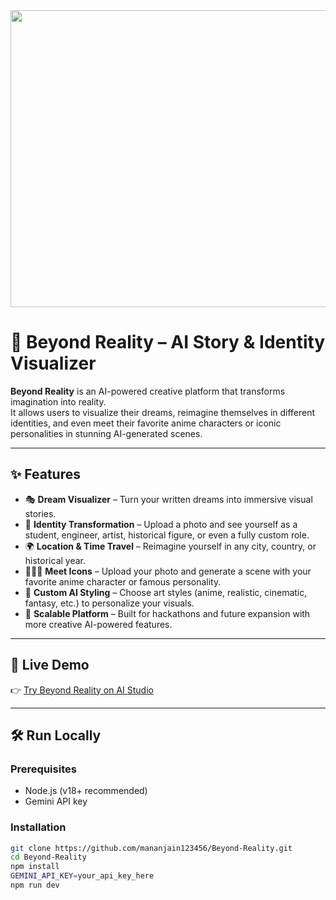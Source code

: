<div align="center">
  <img width="1200" height="475" alt="GHBanner" src="https://github.com/user-attachments/assets/0aa67016-6eaf-458a-adb2-6e31a0763ed6" />
</div>

# 🌌 Beyond Reality – AI Story & Identity Visualizer

**Beyond Reality** is an AI-powered creative platform that transforms imagination into reality.  
It allows users to visualize their dreams, reimagine themselves in different identities, and even meet their favorite anime characters or iconic personalities in stunning AI-generated scenes.

---

## ✨ Features

- 🎭 **Dream Visualizer** – Turn your written dreams into immersive visual stories.  
- 👤 **Identity Transformation** – Upload a photo and see yourself as a student, engineer, artist, historical figure, or even a fully custom role.  
- 🌍 **Location & Time Travel** – Reimagine yourself in any city, country, or historical year.  
- 🧑‍🤝‍🧑 **Meet Icons** – Upload your photo and generate a scene with your favorite anime character or famous personality.  
- 🎨 **Custom AI Styling** – Choose art styles (anime, realistic, cinematic, fantasy, etc.) to personalize your visuals.  
- 🚀 **Scalable Platform** – Built for hackathons and future expansion with more creative AI-powered features.  

---

## 🚀 Live Demo

👉 [Try Beyond Reality on AI Studio](https://ai.studio/apps/drive/1CUBVfFM6JUw_QUSDc0_NU5xrPl9TXDID)

---

## 🛠️ Run Locally

### Prerequisites
- Node.js (v18+ recommended)  
- Gemini API key  

### Installation

   ```bash
   git clone https://github.com/mananjain123456/Beyond-Reality.git
   cd Beyond-Reality
   npm install
   GEMINI_API_KEY=your_api_key_here
   npm run dev


